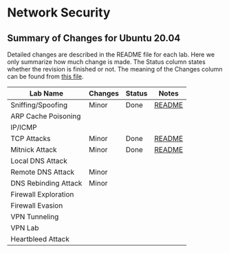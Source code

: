 # Network Security

## Summary of Changes for Ubuntu 20.04

Detailed changes are described in the README file for each lab.
Here we only summarize how much change is made.
The Status column states whether the revision is finished or not.
The meaning of the Changes column can be found from
[this file](../common-files/category_of_revision.md).

| Lab Name | Changes | Status |  Notes |
| ---      | ---     | ---    |  ---   |
| Sniffing/Spoofing   | Minor | Done | [README](Sniffing_Spoofing/README.md)|
| ARP Cache Poisoning | | | |
| IP/ICMP             | | | | 
| TCP Attacks         | Minor | Done | [README](TCP_Attacks/README.md)|
| Mitnick Attack      | Minor | Done | [README](Mitnick_Attack/README.md)| 
| Local DNS Attack    | | | |
| Remote DNS Attack   | Minor | | |
| DNS Rebinding Attack| Minor | | |
| Firewall Exploration| | | |
| Firewall Evasion    | | | |
| VPN Tunneling       | | | |
| VPN Lab             | | | |
| Heartbleed Attack   | | | |
